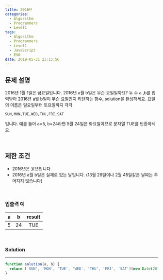 ```yaml
---
title: 2016년
categories:
  - Algorithm
  - Programmers
  - Level1
tags:
  - Algorithm
  - Programmers
  - Level1
  - JavaScript
  - ES6
date: 2019-05-31 23:15:56
---
```


## 문제 설명
2016년 1월 1일은 금요일입니다. 2016년 a월 b일은 무슨 요일일까요? 
두 수 a ,b를 입력받아 2016년 a월 b일이 무슨 요일인지 리턴하는 함수, solution을 완성하세요. 
요일의 이름은 일요일부터 토요일까지 각각 

```
SUN,MON,TUE,WED,THU,FRI,SAT
```

입니다. 예를 들어 a=5, b=24라면 5월 24일은 화요일이므로 문자열 TUE를 반환하세요.

<br/>

## 제한 조건
- 2016년은 윤년입니다.
- 2016년 a월 b일은 실제로 있는 날입니다. (13월 26일이나 2월 45일같은 날짜는 주어지지 않습니다)

<br/>

### 입출력 예
| a | b | result |
| --- | :---: | :---: |
| 5 | 24 | TUE |

<br/>

### Solution

---

```javascript
function solution(a, b) {
  return ['SUN', 'MON', 'TUE', 'WED', 'THU', 'FRI', 'SAT'][new Date(2016, a - 1, b).getDay()];
}
```
